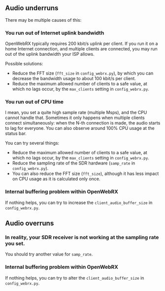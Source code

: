 ## Audio underruns

There may be multiple causes of this:

### You run out of Internet uplink bandwidth

OpenWebRX typically requires 200 kbit/s uplink per client. If you run it on a home Internet connection, and multiple clients are connected, you may run out of the uplink bandwidth your ISP allows. 

Possible solutions:
  * Reduce the FFT size (`fft_size` in `config_webrx.py`), by which you can decrease the bandwidth usage to about 100 kbit/s per client.
  * Reduce the maximum allowed number of clients to a safe value, at which no lags occur, by the `max_clients` setting in `config_webrx.py`.

### You run out of CPU time

I mean, you set a quite high sample rate (multiple Msps), and the CPU cannot handle that.
Sometimes it only happens when multiple clients connect simultaneously: when the N-th connection is made, the audio starts to lag for everyone. You can also observe around 100% CPU usage at the status bar.

You can try several things:
  * Reduce the maximum allowed number of clients to a safe value, at which no lags occur, by the  `max_clients` setting in `config_webrx.py`.
  * Reduce the sampling rate of the SDR hardware (`samp_rate` in `config_webrx.py`).
  * You can also reduce the FFT size (`fft_size`), although it has less impact on CPU usage as it is calculated only once.

### Internal buffering problem within OpenWebRX
If nothing helps, you can try to increase the `client_audio_buffer_size` in `config_webrx.py`.

## Audio overruns

### In reality, your SDR receiver is not working at the sampling rate you set.
You should try another value for `samp_rate`.

### Internal buffering problem within OpenWebRX
If nothing helps, you can try to alter the `client_audio_buffer_size` in `config_webrx.py`.
